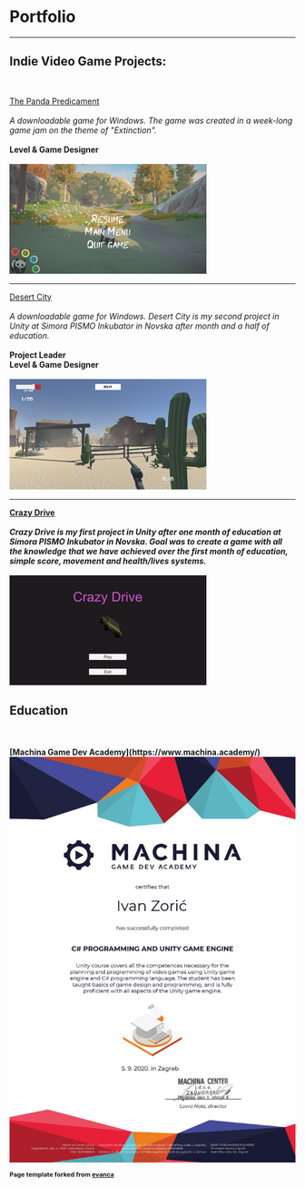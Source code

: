 <h1>Portfolio</h1>

---

<h2>Indie Video Game Projects:</h2>
<br>

[The Panda Predicament](https://raven-insights.itch.io/the-panda-predicament)
<br><br>
<i>A downloadable game for Windows. The game was created in a week-long game jam on the theme of "Extinction".</i>
<br><br>
<b>Level & Game Designer</b>
<br><br>
<img src="images/PandaPredicament.jpg?raw=true"/>

---
[Desert City](https://cloudburst-games.itch.io/desert-city)
<br><br>
<i>A downloadable game for Windows. Desert City is my second project in Unity at Simora PISMO Inkubator in Novska after month and a half of education.</i>
<br><br>
<b>Project Leader<b>
<br>
<b>Level & Game Designer</b>
<br><br>
<img src="images/DesertCity.png?raw=false"/>

---
[Crazy Drive](https://cloudburst-games.itch.io/crazy-drive)
<br><br>
<i>Crazy Drive is my first project in Unity after one month of education at Simora PISMO Inkubator in Novska. Goal was to create a game with all the knowledge that we have achieved over the first month of education, simple score, movement and health/lives systems.</i>
<br><br>
<img src="images/Crazy_Drive.png?raw=false"/>

<h2>Education</h2>
<br><br>
[Machina Game Dev Academy](https://www.machina.academy/)
<br>
<img src="images/MachinaCertificate-page-001.jpg?raw=true"/>



<p style="font-size:11px">Page template forked from <a href="https://github.com/evanca/quick-portfolio">evanca</a></p>
<!-- Remove above link if you don't want to attibute -->
